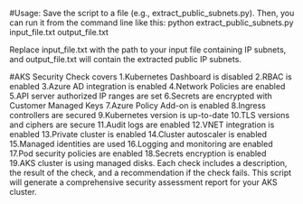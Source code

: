 #Usage:
Save the script to a file (e.g., extract_public_subnets.py). Then, you can run it from the command line like this:
python extract_public_subnets.py input_file.txt output_file.txt

Replace input_file.txt with the path to your input file containing IP subnets, and output_file.txt will contain the extracted public IP subnets.

#AKS Security Check covers 
1.Kubernetes Dashboard is disabled
2.RBAC is enabled
3.Azure AD integration is enabled
4.Network Policies are enabled
5.API server authorized IP ranges are set
6.Secrets are encrypted with Customer Managed Keys
7.Azure Policy Add-on is enabled
8.Ingress controllers are secured
9.Kubernetes version is up-to-date
10.TLS versions and ciphers are secure
11.Audit logs are enabled
12.VNET integration is enabled
13.Private cluster is enabled
14.Cluster autoscaler is enabled
15.Managed identities are used
16.Logging and monitoring are enabled
17.Pod security policies are enabled
18.Secrets encryption is enabled
19.AKS cluster is using managed disks.
Each check includes a description, the result of the check, and a recommendation if the check fails. This script will generate a comprehensive security assessment report for your AKS cluster.
